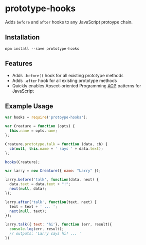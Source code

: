 # prototype-hooks

Adds `before` and `after` hooks to any JavaScript protoype chain.

## Installation

```
npm install --save prototype-hooks
```

## Features

  - Adds `.before()` hook for all existing prototype methods
  - Adds `.after` hook for all existing prototype methods
  - Quickly enables Apsect-oriented Programming [AOP](https://en.wikipedia.org/wiki/Aspect-oriented_programming) patterns for JavaScript

## Example Usage

```js
var hooks = require('protoype-hooks');

var Creature = function (opts) {
  this.name = opts.name;
};

Creature.prototype.talk = function (data, cb) {
  cb(null, this.name + ' says ' + data.text);
};

hooks(Creature);

var larry = new Creature({ name: "Larry" });

larry.before('talk', function(data, next) {
  data.text = data.text + "!";
  next(null, data);
});

larry.after('talk', function(text, next) {
  text = text + ' ... ';
  next(null, text);
});

larry.talk({ text: 'hi'}, function (err, result){
  console.log(err, result);
  // outputs: 'Larry says hi! ... '
})

```